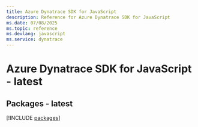 ```yaml
---
title: Azure Dynatrace SDK for JavaScript
description: Reference for Azure Dynatrace SDK for JavaScript
ms.date: 07/08/2025
ms.topic: reference
ms.devlang: javascript
ms.service: dynatrace
---
```

# Azure Dynatrace SDK for JavaScript - latest
## Packages - latest
[!INCLUDE [packages](dynatrace-index.md)]